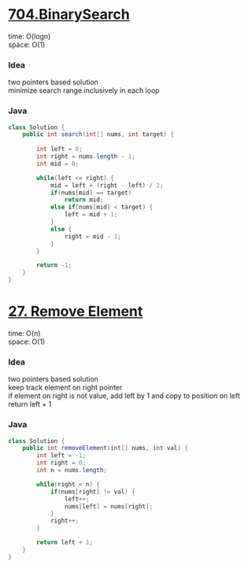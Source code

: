 # [704.BinarySearch](https://leetcode.com/problems/binary-search/)

time: O(logn)\
space: O(1) 

### Idea
two pointers based solution\
minimize search range inclusively in each loop

### Java
``` java
class Solution {
    public int search(int[] nums, int target) {
        
        int left = 0;
        int right = nums.length - 1;
        int mid = 0;

        while(left <= right) {
            mid = left + (right - left) / 2;
            if(nums[mid] == target)
                return mid;
            else if(nums[mid] < target) {
                left = mid + 1;
            }
            else {
                right = mid - 1;
            }
        }

        return -1;
    }
}

```

# [27. Remove Element](https://leetcode.com/problems/remove-element/description/)

time: O(n) \
space: O(1) 

### Idea
two pointers based solution\
keep track element on right pointer\
if element on right is not value, add left by 1 and copy to position on left\
return left + 1

### Java
``` java
class Solution {
    public int removeElement(int[] nums, int val) {
        int left = -1;
        int right = 0;
        int n = nums.length;

        while(right < n) {
            if(nums[right] != val) {
                left++;
                nums[left] = nums[right];
            }
            right++;
        }

        return left + 1;
    }
}
```
